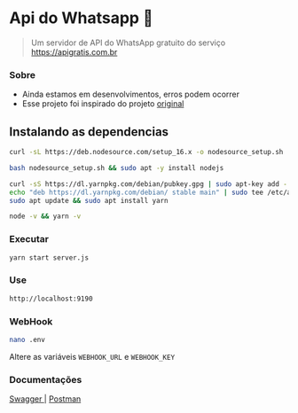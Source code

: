 
# Api do Whatsapp 🚀
> Um servidor de API do WhatsApp gratuito do serviço https://apigratis.com.br 

### Sobre
- Ainda estamos em desenvolvimentos, erros podem ocorrer
- Esse projeto foi inspirado do projeto <a href="https://github.com/salman0ansari/whatsapp-api-nodejs" target="_blank"> original </a>
## Instalando as dependencias 

```bash
curl -sL https://deb.nodesource.com/setup_16.x -o nodesource_setup.sh

```

```bash
bash nodesource_setup.sh && sudo apt -y install nodejs
```

```bash
curl -sS https://dl.yarnpkg.com/debian/pubkey.gpg | sudo apt-key add -
echo "deb https://dl.yarnpkg.com/debian/ stable main" | sudo tee /etc/apt/sources.list.d/yarn.list
sudo apt update && sudo apt install yarn
```

```bash
node -v && yarn -v
```

### Executar

```bash
yarn start server.js
```

### Use

```bash
http://localhost:9190
```

### WebHook

```bash
nano .env
```
Altere as variáveis ``WEBHOOK_URL`` e ``WEBHOOK_KEY``   

### Documentações
<a href="https://whatsapp-srv08.apigratis.com.br/api-docs" target="_blank"> Swagger </a> | <a href="https://documenter.getpostman.com/view/11074732/UVXgMHmq" target="_blank"> Postman </a>
